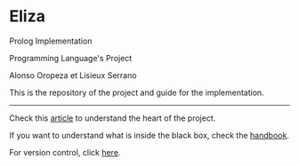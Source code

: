 # Eliza
Prolog Implementation


Programming Language's Project


Alonso Oropeza et Lisieux Serrano


This is the repository of the project and guide for the implementation.

---

Check this [article](https://a01207648.medium.com/elizas-emotional-support-in-times-of-covid-prolog-implementation-20a06601c6d8) to understand the heart of the project. 


If you want to understand what is inside the black box, check the [handbook](https://docs.google.com/document/d/1WVpbfVb5ezepsdpwlL0w93YCk4Lmy-G8l5KOliERiO8/edit?usp=sharing).


For version control, click [here](https://github.com/AlonsoOropeza/Eliza/releases).
